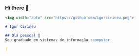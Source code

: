### Hi there 👋

```markdown
<img width="auto" src="https://github.com/igorcirineu.png">

# Igor Cirineu

## Olá pessoal 👋
Sou graduado em sistemas de informação :computer:

| 


```
